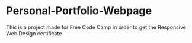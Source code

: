 # Personal-Portfolio-Webpage
This is a project made for Free Code Camp in order to get the Responsive Web Design certificate
